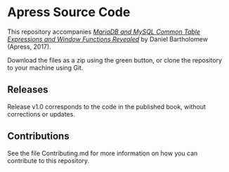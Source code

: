 # Apress Source Code

This repository accompanies [*MariaDB and MySQL Common Table Expressions and Window Functions Revealed*](http://www.apress.com/9781484231197) by Daniel Bartholomew (Apress, 2017).

[comment]: #cover


Download the files as a zip using the green button, or clone the repository to your machine using Git.

## Releases

Release v1.0 corresponds to the code in the published book, without corrections or updates.

## Contributions

See the file Contributing.md for more information on how you can contribute to this repository.
